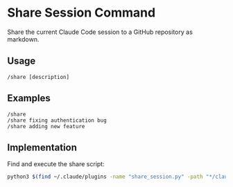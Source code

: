 # Share Session Command

Share the current Claude Code session to a GitHub repository as markdown.

## Usage

```
/share [description]
```

## Examples

```
/share
/share fixing authentication bug
/share adding new feature
```

## Implementation

Find and execute the share script:

```bash
python3 $(find ~/.claude/plugins -name "share_session.py" -path "*/claude-code-share-plugin/*" 2>/dev/null | head -1) $ARGUMENTS
```
